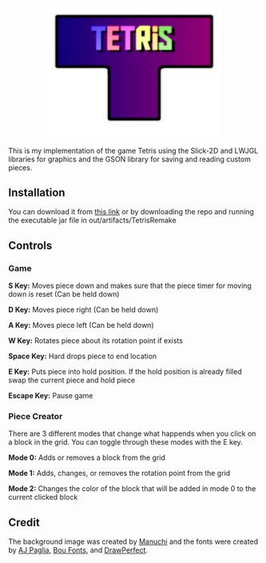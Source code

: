 
<p align="center">
  <img src="res/images/TetrisLogo.png" width="350"/>
</p>

<p>This is my implementation of the game Tetris using the Slick-2D and LWJGL libraries for graphics and the GSON library for saving and reading custom pieces.</p>

<h2>Installation</h2>
<p> You can download it from  <a href="http://www.mediafire.com/file/zwp9i3jyn6pz07d/Tetris_Remake.rar/file">this link</a> or by downloading the repo and running the executable jar file in out/artifacts/TetrisRemake</p>
<h2>Controls</h2>
<h3>Game</h3>
<p><b>S Key:</b> Moves piece down and makes sure that the piece timer for moving down is reset (Can be held down)</p>
<p><b>D Key:</b> Moves piece right (Can be held down)</p>
<p><b>A Key:</b> Moves piece left (Can be held down)
<p><b>W Key:</b> Rotates piece about its rotation point if exists</p>
<p><b>Space Key:</b> Hard drops piece to end location</p>
<p><b>E Key:</b> Puts piece into hold position. If the hold position is already filled swap the current piece and hold piece</p>
<p><b>Escape Key:</b> Pause game</p>
<h3>Piece Creator</h3>
<p> There are 3 different modes that change what happends when you click on a block in the grid. You can toggle through these modes with the E key.</p>
<p><b> Mode 0:</b> Adds or removes a block from the grid</p>
<p><b> Mode 1:</b> Adds, changes, or removes the rotation point from the grid</p>
<p><b> Mode 2:</b> Changes the color of the block that will be added in mode 0 to the current clicked block</p>
<h2>Credit</h2>
<p>The background image was created by <a href = "https://pixabay.com/illustrations/color-triangle-geometric-textured-2174065/">Manuchi</a> and the fonts were created by <a href = "https://www.dafont.com/aldo-the-apache.font">AJ Paglia</a>, <a href = "https://www.dafont.com/squarefont.font">Bou Fonts</a>, and <a href= "https://www.dafont.com/forced-square.font">DrawPerfect</a>. 
